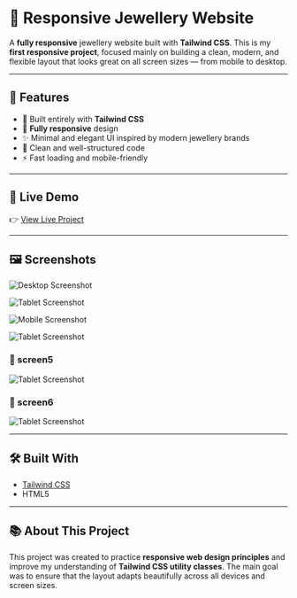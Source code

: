 # 💎 Responsive Jewellery Website

A **fully responsive** jewellery website built with **Tailwind CSS**.
This is my **first responsive project**, focused mainly on building a clean, modern, and flexible layout that looks great on all screen sizes — from mobile to desktop.

---

## 🌟 Features

- 💠 Built entirely with **Tailwind CSS**
- 📱 **Fully responsive** design
- ✨ Minimal and elegant UI inspired by modern jewellery brands
- 🧭 Clean and well-structured code
- ⚡ Fast loading and mobile-friendly

---

## 🚀 Live Demo

👉 [View Live Project](https://pegahmobasheri.github.io/Responsive-Jewellery-Website/)


---

## 🖼️ Screenshots

![Desktop Screenshot](https://github.com/user-attachments/assets/2d69b18e-511d-4749-80ad-5106a1ae30fb)

![Tablet Screenshot](https://github.com/user-attachments/assets/1bca2349-855b-41d9-8e14-5053bc568245)

![Mobile Screenshot](https://github.com/user-attachments/assets/278b3a99-4520-4988-bd4d-b7d52bac6283)

![Tablet Screenshot](https://github.com/user-attachments/assets/1bfed83e-d9bd-4e43-ba4e-8ab02a94b1c5)

### 🧩 screen5
![Tablet Screenshot]()

### 🧩 screen6
![Tablet Screenshot](./screenshots/tablet-view.png)


---


## 🛠️ Built With

- [Tailwind CSS](https://tailwindcss.com/)
- HTML5

---

## 📚 About This Project

This project was created to practice **responsive web design principles** and improve my understanding of **Tailwind CSS utility classes**.
The main goal was to ensure that the layout adapts beautifully across all devices and screen sizes.


